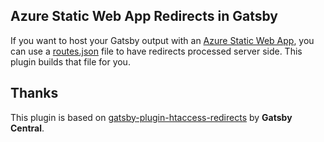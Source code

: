 Azure Static Web App Redirects in Gatsby
---

If you want to host your Gatsby output with an [Azure Static Web App](https://azure.microsoft.com/en-us/services/app-service/static/), you can use a [routes.json](https://docs.microsoft.com/en-us/azure/static-web-apps/routes) file to have redirects processed server side. This plugin builds that file for you.

## Thanks

This plugin is based on [gatsby-plugin-htaccess-redirects](https://github.com/GatsbyCentral/gatsby-plugin-htaccess-redirects) by **Gatsby Central**.
